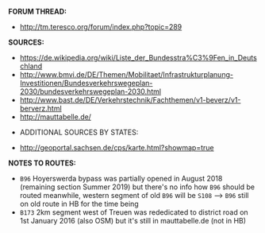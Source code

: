 ﻿**FORUM THREAD:**
- http://tm.teresco.org/forum/index.php?topic=289


**SOURCES:**
- https://de.wikipedia.org/wiki/Liste_der_Bundesstra%C3%9Fen_in_Deutschland
- http://www.bmvi.de/DE/Themen/Mobilitaet/Infrastrukturplanung-Investitionen/Bundesverkehrswegeplan-2030/bundesverkehrswegeplan-2030.html
- http://www.bast.de/DE/Verkehrstechnik/Fachthemen/v1-beverz/v1-berverz.html
- http://mauttabelle.de/


* ADDITIONAL SOURCES BY STATES:
- http://geoportal.sachsen.de/cps/karte.html?showmap=true


**NOTES TO ROUTES:**
- `B96` Hoyerswerda bypass was partially opened in August 2018 (remaining section Summer 2019) but there's no info how `B96` should be routed meanwhile, western segment of old `B96` will be `S108` --> `B96` still on old route in HB for the time being
- `B173` 2km segment west of Treuen was rededicated to district road on 1st January 2016 (also OSM) but it's still in mauttabelle.de (not in HB)
